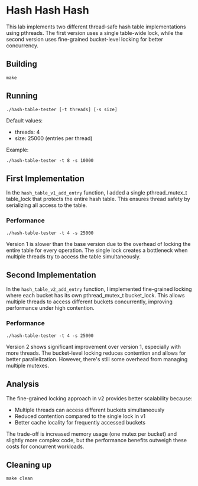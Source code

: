 # Hash Hash Hash

This lab implements two different thread-safe hash table implementations using pthreads. The first version uses a single table-wide lock, while the second version uses fine-grained bucket-level locking for better concurrency.

## Building
```shell
make
```

## Running
```shell
./hash-table-tester [-t threads] [-s size]
```

Default values:
- threads: 4
- size: 25000 (entries per thread)

Example:
```shell
./hash-table-tester -t 8 -s 10000
```

## First Implementation
In the `hash_table_v1_add_entry` function, I added a single pthread_mutex_t table_lock that protects the entire hash table. This ensures thread safety by serializing all access to the table.

### Performance
```shell
./hash-table-tester -t 4 -s 25000
```

Version 1 is slower than the base version due to the overhead of locking the entire table for every operation. The single lock creates a bottleneck when multiple threads try to access the table simultaneously.

## Second Implementation
In the `hash_table_v2_add_entry` function, I implemented fine-grained locking where each bucket has its own pthread_mutex_t bucket_lock. This allows multiple threads to access different buckets concurrently, improving performance under high contention.

### Performance
```shell
./hash-table-tester -t 4 -s 25000
```

Version 2 shows significant improvement over version 1, especially with more threads. The bucket-level locking reduces contention and allows for better parallelization. However, there's still some overhead from managing multiple mutexes.

## Analysis

The fine-grained locking approach in v2 provides better scalability because:
- Multiple threads can access different buckets simultaneously
- Reduced contention compared to the single lock in v1
- Better cache locality for frequently accessed buckets

The trade-off is increased memory usage (one mutex per bucket) and slightly more complex code, but the performance benefits outweigh these costs for concurrent workloads.

## Cleaning up
```shell
make clean
```